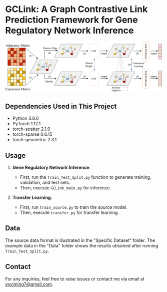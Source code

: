# GCLink: A Graph Contrastive Link Prediction Framework for Gene Regulatory Network Inference
![Network Structure](Figure/pipeline.png)
## Dependencies Used in This Project
- Python 3.8.0
- PyTorch 1.12.1
- torch-scatter 2.1.0
- torch-sparse 0.6.15
- torch-geometric 2.3.1

## Usage
1. **Gene Regulatory Network Inference**:
   - First, run the `Train_Test_Split.py` function to generate training, validation, and test sets.
   - Then, execute `GCLink_main.py` for inference.

2. **Transfer Learning**:
   - First, run `train_source.py` to train the source model.
   - Then, execute `transfer.py` for transfer learning.

## Data
The source data format is illustrated in the "Specific Dataset" folder. The example data in the "Data" folder shows the results obtained after running `Train_Test_Split.py`.

## Contact
For any inquiries, feel free to raise issues or contact me via email at yoyiming7@gmail.com.
